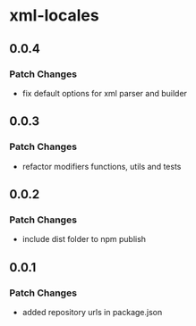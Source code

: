 # xml-locales

## 0.0.4

### Patch Changes

- fix default options for xml parser and builder

## 0.0.3

### Patch Changes

- refactor modifiers functions, utils and tests

## 0.0.2

### Patch Changes

- include dist folder to npm publish

## 0.0.1

### Patch Changes

- added repository urls in package.json
